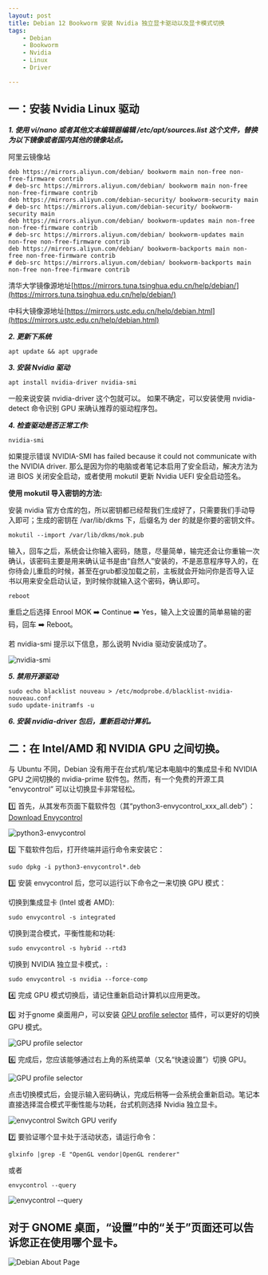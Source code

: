 ```yaml
---
layout: post
title: ﻿Debian 12 Bookworm 安装 Nvidia 独立显卡驱动以及显卡模式切换
tags:
    - Debian
    - Bookworm
    - Nvidia
    - Linux
    - Driver

---
```


## 一：安装 Nvidia Linux 驱动

***1. 使用 vi/nano 或者其他文本编辑器编辑 /etc/apt/sources.list 这个文件，替换为以下镜像或者国内其他的镜像站点。***

阿里云镜像站
```
deb https://mirrors.aliyun.com/debian/ bookworm main non-free non-free-firmware contrib
# deb-src https://mirrors.aliyun.com/debian/ bookworm main non-free non-free-firmware contrib
deb https://mirrors.aliyun.com/debian-security/ bookworm-security main
# deb-src https://mirrors.aliyun.com/debian-security/ bookworm-security main
deb https://mirrors.aliyun.com/debian/ bookworm-updates main non-free non-free-firmware contrib
# deb-src https://mirrors.aliyun.com/debian/ bookworm-updates main non-free non-free-firmware contrib
deb https://mirrors.aliyun.com/debian/ bookworm-backports main non-free non-free-firmware contrib
# deb-src https://mirrors.aliyun.com/debian/ bookworm-backports main non-free non-free-firmware contrib
```
清华大学镜像源地址[https://mirrors.tuna.tsinghua.edu.cn/help/debian/](https://mirrors.tuna.tsinghua.edu.cn/help/debian/)

中科大镜像源地址[https://mirrors.ustc.edu.cn/help/debian.html](https://mirrors.ustc.edu.cn/help/debian.html)

***2. 更新下系统***
```
apt update && apt upgrade
```
***3. 安装 Nvidia 驱动***
```
apt install nvidia-driver nvidia-smi
```
一般来说安装 nvidia-driver 这个包就可以。 如果不确定，可以安装使用 nvidia-detect 命令识别 GPU 来确认推荐的驱动程序包。
   
***4. 检查驱动是否正常工作:***
```
nvidia-smi 
```
如果提示错误 NVIDIA-SMI has failed because it could not communicate with the NVIDIA driver. 那么是因为你的电脑或者笔记本启用了安全启动，解决方法为进 BIOS 关闭安全启动，或者使用 mokutil 更新 Nvidia UEFI 安全启动签名。

**使用 mokutil 导入密钥的方法:**

安装 nvidia 官方仓库的包，所以密钥都已经帮我们生成好了，只需要我们手动导入即可；生成的密钥在 /var/lib/dkms 下，后缀名为 der 的就是你要的密钥文件。
```
mokutil --import /var/lib/dkms/mok.pub
```
输入，回车之后，系统会让你输入密码，随意，尽量简单，输完还会让你重输一次确认，该密码主要是用来确认证书是由“自然人”安装的，不是恶意程序导入的，在你待会儿重启的时候，甚至在grub都没加载之前，主板就会开始问你是否导入证书以用来安全启动认证，到时候你就输入这个密码，确认即可。
```
reboot
```
重启之后选择 Enrool MOK ➡️ Continue ➡️ Yes，输入上文设置的简单易输的密码，回车 ➡️ Reboot。
   
若 nvidia-smi 提示以下信息，那么说明 Nvidia 驱动安装成功了。
   
   ![nvidia-smi](https://github.com/huijingfei/Blog_Gitalk/raw/main/Images/nvidia-smi.webp)
   
***5. 禁用开源驱动***
```
sudo echo blacklist nouveau > /etc/modprobe.d/blacklist-nvidia-nouveau.conf
sudo update-initramfs -u
```   
***6. 安装 nvidia-driver 包后，重新启动计算机。***

## 二：在 Intel/AMD 和 NVIDIA GPU 之间切换。

与 Ubuntu 不同，Debian 没有用于在台式机/笔记本电脑中的集成显卡和 NVIDIA GPU 之间切换的 nvidia-prime 软件包。然而，有一个免费的开源工具 “envycontrol” 可以让切换显卡非常轻松。

1️⃣ 首先，从其发布页面下载软件包（其“python3-envycontrol_xxx_all.deb”）：[Download Envycontrol](https://github.com/bayasdev/envycontrol/releases)

![python3-envycontrol](https://raw.githubusercontent.com/huijingfei/Blog_Gitalk/main/Images/python3-envycontrol.webp)

2️⃣ 下载软件包后，打开终端并运行命令来安装它：
```
sudo dpkg -i python3-envycontrol*.deb
```
3️⃣ 安装 envycontrol 后，您可以运行以下命令之一来切换 GPU 模式：
   
切换到集成显卡 (Intel 或者 AMD):
```
sudo envycontrol -s integrated
```
切换到混合模式，平衡性能和功耗:
```
sudo envycontrol -s hybrid --rtd3
```
切换到 NVIDIA 独立显卡模式，:
```
sudo envycontrol -s nvidia --force-comp
```   
4️⃣ 完成 GPU 模式切换后，请记住重新启动计算机以应用更改。

5️⃣ 对于gnome 桌面用户，可以安装 [GPU profile selector](https://extensions.gnome.org/extension/5009/gpu-profile-selector/) 插件，可以更好的切换 GPU 模式。

![GPU profile selector](https://raw.githubusercontent.com/huijingfei/Blog_Gitalk/main/Images/GPU%20profile%20selector.webp)

6️⃣ 完成后，您应该能够通过右上角的系统菜单（又名“快速设置”）切换 GPU。

![GPU profile selector](https://raw.githubusercontent.com/huijingfei/Blog_Gitalk/main/Images/Debian%20GPU%20profile%20selector.webp)

点击切换模式后，会提示输入密码确认，完成后稍等一会系统会重新启动。笔记本直接选择混合模式平衡性能与功耗，台式机则选择 Nvidia 独立显卡。

![envycontrol Switch GPU verify](https://raw.githubusercontent.com/huijingfei/Blog_Gitalk/main/Images/envycontrol%20Switch%20GPU%20verify.webp)

7️⃣ 要验证哪个显卡处于活动状态，请运行命令：
```
glxinfo |grep -E "OpenGL vendor|OpenGL renderer"
```
或者
```
envycontrol --query
```
   ![envycontrol --query](https://raw.githubusercontent.com/huijingfei/Blog_Gitalk/main/Images/envycontrol%20--query.webp)

## 对于 GNOME 桌面，“设置”中的“关于”页面还可以告诉您正在使用哪个显卡。

   ![Debian About Page](https://raw.githubusercontent.com/huijingfei/Blog_Gitalk/main/Images/Debian%20About%20Page.webp)
